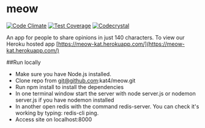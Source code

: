 # meow
[![Code Climate](https://codeclimate.com/github/kat4/meow/badges/gpa.svg)](https://codeclimate.com/github/kat4/meow)
[![Test Coverage](https://codeclimate.com/github/kat4/meow/badges/coverage.svg)](https://codeclimate.com/github/kat4/meow/coverage)
[![Codecrystal](https://img.shields.io/badge/code-crystal-5CB3FF.svg)](http://codecrystal.herokuapp.com/crystalise/kat4/meow/master)

An app for people to share opinions in just 140 characters. To view our Heroku hosted app [https://meow-kat.herokuapp.com/](https://meow-kat.herokuapp.com/)

##Run locally

- Make sure you have Node.js installed.
- Clone repo from git@github.com:kat4/meow.git
- Run npm install to install the dependencies
- In one terminal window start the server with node server.js or nodemon server.js if you have nodemon installed
- In another open redis with the command redis-server. You can check it's working by typing: redis-cli ping.
- Access site on localhost:8000

